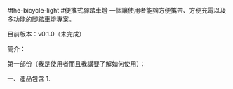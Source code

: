 #the-bicycle-light
#便攜式腳踏車燈
一個讓使用者能夠方便攜帶、方便充電以及多功能的腳踏車燈專案。

目前版本：v0.1.0（未完成）

簡介：


第一部份（我是使用者而且我講要了解如何使用）：

一、產品包含
  1. 
